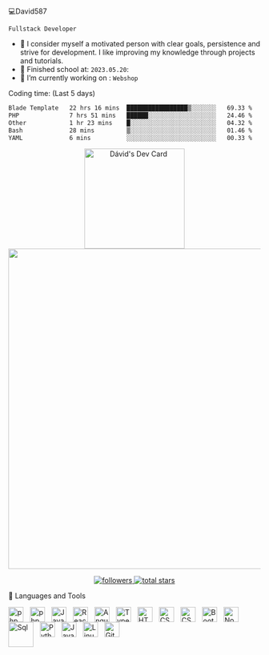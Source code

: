 💻David587

`Fullstack Developer`

- 🌱 I consider myself a motivated
person with clear goals,
persistence and strive for
development.
I like improving my knowledge through projects and tutorials.
- 🏫 Finished school at:
`2023.05.20`:
- :space_invader: I’m currently working on :
`Webshop`

Coding time: (Last 5 days)
<!--START_SECTION:waka-->

```txt
Blade Template   22 hrs 16 mins  █████████████████▒░░░░░░░   69.33 %
PHP              7 hrs 51 mins   ██████░░░░░░░░░░░░░░░░░░░   24.46 %
Other            1 hr 23 mins    █░░░░░░░░░░░░░░░░░░░░░░░░   04.32 %
Bash             28 mins         ▒░░░░░░░░░░░░░░░░░░░░░░░░   01.46 %
YAML             6 mins          ░░░░░░░░░░░░░░░░░░░░░░░░░   00.33 %
```

<!--END_SECTION:waka-->

<p align="center">
  <a href="https://app.daily.dev/Daviis">
    <img src="https://api.daily.dev/devcards/1d7a085d7f5648e082847c00c86ac31a.png?r=vft" width="200" alt="Dávid's Dev Card">
  </a>
  <a href="https://github.com/david587">
    <img src="https://github-readme-stats.vercel.app/api?username=david587&theme=tokyonight" width="640">
  </a>
</p>

<p align="center">
  <a href="https://github.com/david587?tab=followers">
    <img alt="followers" title="Follow me on Github" src="https://custom-icon-badges.demolab.com/github/followers/david587?color=236ad3&labelColor=1155ba&style=for-the-badge&logo=person-add&label=Follow&logoColor=white">
  </a>
  <a href="https://github.com/david587?tab=repositories&sort=stargazers">
    <img alt="total stars" title="Total stars on GitHub" src="https://custom-icon-badges.demolab.com/github/stars/david587?color=55960c&style=for-the-badge&labelColor=488207&logo=star">
  </a>
</p>





🧰 Languages and Tools

<img align="left" alt="php" width="30px" style="padding-right:10px;" src="https://cdn.jsdelivr.net/gh/devicons/devicon/icons/php/php-plain.svg" />
<img align="left" alt="php" width="30px" style="padding-right:10px;" src="https://cdn.jsdelivr.net/gh/devicons/devicon/icons/laravel/laravel-plain.svg" />
<img align="left" alt="JavaScript" width="30px" style="padding-right:10px;" src="https://cdn.jsdelivr.net/gh/devicons/devicon/icons/javascript/javascript-plain.svg" />
<link rel="stylesheet" href="https://cdn.jsdelivr.net/gh/devicons/devicon@v2.15.1/devicon.min.css">
<img align="left" alt="React" width="30px" style="padding-right:10px;" src="https://cdn.jsdelivr.net/gh/devicons/devicon/icons/react/react-original.svg" />

<img align="left" alt="Angular" width="30px" style="padding-right:10px;" src="https://cdn.jsdelivr.net/gh/devicons/devicon/icons/angularjs/angularjs-original.svg" />

<img align="left" alt="TypeScript" width="30px" style="padding-right:10px;" src="https://cdn.jsdelivr.net/gh/devicons/devicon/icons/typescript/typescript-plain.svg" />
<img align="left" alt="HTML" width="30px" style="padding-right:10px;" src="https://cdn.jsdelivr.net/gh/devicons/devicon/icons/html5/html5-plain.svg" />
<img align="left" alt="CSS" width="30px" style="padding-right:10px;" src="https://cdn.jsdelivr.net/gh/devicons/devicon/icons/css3/css3-plain.svg" />
<img align="left" alt="CSS" width="30px" style="padding-right:10px;" src="https://cdn.jsdelivr.net/gh/devicons/devicon/icons/tailwindcss/tailwindcss-plain.svg" />
<img align="left" alt="Bootstarp" width="30px" style="padding-right:10px;" src="https://cdn.jsdelivr.net/gh/devicons/devicon/icons/bootstrap/bootstrap-original.svg" />
<img align="left" alt="Nodejs" width="30px" style="padding-right:10px;" src="https://cdn.jsdelivr.net/gh/devicons/devicon/icons/nodejs/nodejs-original.svg" />
<img align="left" alt="Sql" width="50px" style="padding-right:10px;" src="https://cdn.jsdelivr.net/gh/devicons/devicon/icons/mysql/mysql-original-wordmark.svg"" />
<img align="left" alt="Python" width="30px" style="padding-right:10px;" src="https://cdn.jsdelivr.net/gh/devicons/devicon/icons/python/python-original.svg" />
<img align="left" alt="Java" width="30px" style="padding-right:10px;" src="https://cdn.jsdelivr.net/gh/devicons/devicon/icons/java/java-original.svg"/>
<img align="left" alt="Linux" width="30px" style="padding-right:10px;" src="https://cdn.jsdelivr.net/gh/devicons/devicon/icons/linux/linux-original.svg" />
<img align="left" alt="GitHub" width="30px" style="padding-right:10px;" src="https://cdn.jsdelivr.net/gh/devicons/devicon/icons/github/github-original.svg" />
<br />

#

